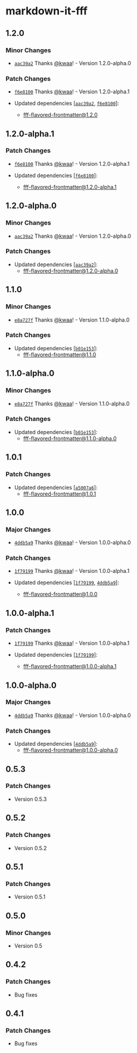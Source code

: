 # markdown-it-fff

## 1.2.0

### Minor Changes

- [`aac39a2`](https://github.com/importantimport/fff/commit/aac39a240087e9eaa94d8a5649654d206ce2bb58) Thanks [@kwaa](https://github.com/kwaa)! - Version 1.2.0-alpha.0

### Patch Changes

- [`f6e8100`](https://github.com/importantimport/fff/commit/f6e8100da143d522c90dc34fe0ae6c5107ad9c47) Thanks [@kwaa](https://github.com/kwaa)! - Version 1.2.0-alpha.1

- Updated dependencies [[`aac39a2`](https://github.com/importantimport/fff/commit/aac39a240087e9eaa94d8a5649654d206ce2bb58), [`f6e8100`](https://github.com/importantimport/fff/commit/f6e8100da143d522c90dc34fe0ae6c5107ad9c47)]:
  - fff-flavored-frontmatter@1.2.0

## 1.2.0-alpha.1

### Patch Changes

- [`f6e8100`](https://github.com/importantimport/fff/commit/f6e8100da143d522c90dc34fe0ae6c5107ad9c47) Thanks [@kwaa](https://github.com/kwaa)! - Version 1.2.0-alpha.1

- Updated dependencies [[`f6e8100`](https://github.com/importantimport/fff/commit/f6e8100da143d522c90dc34fe0ae6c5107ad9c47)]:
  - fff-flavored-frontmatter@1.2.0-alpha.1

## 1.2.0-alpha.0

### Minor Changes

- [`aac39a2`](https://github.com/importantimport/fff/commit/aac39a240087e9eaa94d8a5649654d206ce2bb58) Thanks [@kwaa](https://github.com/kwaa)! - Version 1.2.0-alpha.0

### Patch Changes

- Updated dependencies [[`aac39a2`](https://github.com/importantimport/fff/commit/aac39a240087e9eaa94d8a5649654d206ce2bb58)]:
  - fff-flavored-frontmatter@1.2.0-alpha.0

## 1.1.0

### Minor Changes

- [`e8a727f`](https://github.com/importantimport/fff/commit/e8a727fcd0bf8a4a21b2b0b8b18234beffccbfbe) Thanks [@kwaa](https://github.com/kwaa)! - Version 1.1.0-alpha.0

### Patch Changes

- Updated dependencies [[`b01e153`](https://github.com/importantimport/fff/commit/b01e1538195c501ade2d96c32b860e19e9a8df54)]:
  - fff-flavored-frontmatter@1.1.0

## 1.1.0-alpha.0

### Minor Changes

- [`e8a727f`](https://github.com/importantimport/fff/commit/e8a727fcd0bf8a4a21b2b0b8b18234beffccbfbe) Thanks [@kwaa](https://github.com/kwaa)! - Version 1.1.0-alpha.0

### Patch Changes

- Updated dependencies [[`b01e153`](https://github.com/importantimport/fff/commit/b01e1538195c501ade2d96c32b860e19e9a8df54)]:
  - fff-flavored-frontmatter@1.1.0-alpha.0

## 1.0.1

### Patch Changes

- Updated dependencies [[`a5007a6`](https://github.com/importantimport/fff/commit/a5007a640af3f52ea165764bcdbf7cee02e6fc42)]:
  - fff-flavored-frontmatter@1.0.1

## 1.0.0

### Major Changes

- [`4ddb5a9`](https://github.com/importantimport/fff/commit/4ddb5a98b09e51a1bce688a5766e6da6b9912f9c) Thanks [@kwaa](https://github.com/kwaa)! - Version 1.0.0-alpha.0

### Patch Changes

- [`1f79199`](https://github.com/importantimport/fff/commit/1f79199352cb33554b8bdef19c0dee96d2f61320) Thanks [@kwaa](https://github.com/kwaa)! - Version 1.0.0-alpha.1

- Updated dependencies [[`1f79199`](https://github.com/importantimport/fff/commit/1f79199352cb33554b8bdef19c0dee96d2f61320), [`4ddb5a9`](https://github.com/importantimport/fff/commit/4ddb5a98b09e51a1bce688a5766e6da6b9912f9c)]:
  - fff-flavored-frontmatter@1.0.0

## 1.0.0-alpha.1

### Patch Changes

- [`1f79199`](https://github.com/importantimport/fff/commit/1f79199352cb33554b8bdef19c0dee96d2f61320) Thanks [@kwaa](https://github.com/kwaa)! - Version 1.0.0-alpha.1

- Updated dependencies [[`1f79199`](https://github.com/importantimport/fff/commit/1f79199352cb33554b8bdef19c0dee96d2f61320)]:
  - fff-flavored-frontmatter@1.0.0-alpha.1

## 1.0.0-alpha.0

### Major Changes

- [`4ddb5a9`](https://github.com/importantimport/fff/commit/4ddb5a98b09e51a1bce688a5766e6da6b9912f9c) Thanks [@kwaa](https://github.com/kwaa)! - Version 1.0.0-alpha.0

### Patch Changes

- Updated dependencies [[`4ddb5a9`](https://github.com/importantimport/fff/commit/4ddb5a98b09e51a1bce688a5766e6da6b9912f9c)]:
  - fff-flavored-frontmatter@1.0.0-alpha.0

## 0.5.3

### Patch Changes

- Version 0.5.3

## 0.5.2

### Patch Changes

- Version 0.5.2

## 0.5.1

### Patch Changes

- Version 0.5.1

## 0.5.0

### Minor Changes

- Version 0.5

## 0.4.2

### Patch Changes

- Bug fixes

## 0.4.1

### Patch Changes

- Bug fixes
